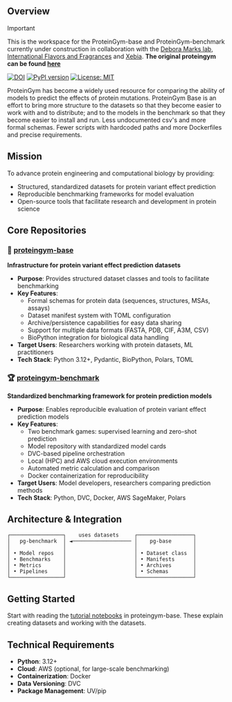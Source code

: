 ## Overview

> [!IMPORTANT]
> This is the workspace for the ProteinGym-base and ProteinGym-benchmark currently under construction in collaboration with the [Debora Marks lab](https://www.deboramarkslab.com/), [International Flavors and Fragrances](https://www.iff.com/) and [Xebia](www.xebia.com). 
> **The original proteingym can be found [here](https://github.com/OATML-Markslab/ProteinGym)**
> 
> [![DOI](https://zenodo.org/badge/DOI/10.5281/zenodo.15293562.svg)](https://doi.org/10.5281/zenodo.15293562)
> [![PyPI version](https://img.shields.io/pypi/v/proteingym.svg)](https://pypi.org/project/proteingym/)
> [![License: MIT](https://img.shields.io/badge/license-MIT-yellow.svg)](https://opensource.org/licenses/MIT)

ProteinGym has become a widely used resource for comparing the ability of models to predict the effects of protein mutations. ProteinGym Base is an effort to bring more structure to the datasets so that they become easier to work with and to distribute; and to the models in the benchmark so that they become easier to install and run. Less undocumented csv's and more formal schemas. Fewer scripts with hardcoded paths and more Dockerfiles and precise requirements.

## Mission

To advance protein engineering and computational biology by providing:
- Structured, standardized datasets for protein variant effect prediction
- Reproducible benchmarking frameworks for model evaluation
- Open-source tools that facilitate research and development in protein science

## Core Repositories

### 🧬 [proteingym-base](https://github.com/ProteinGym/proteingym-base) 
**Infrastructure for protein variant effect prediction datasets**

- **Purpose**: Provides structured dataset classes and tools to facilitate benchmarking
- **Key Features**:
  - Formal schemas for protein data (sequences, structures, MSAs, assays)
  - Dataset manifest system with TOML configuration
  - Archive/persistence capabilities for easy data sharing
  - Support for multiple data formats (FASTA, PDB, CIF, A3M, CSV)
  - BioPython integration for biological data handling
- **Target Users**: Researchers working with protein datasets, ML practitioners
- **Tech Stack**: Python 3.12+, Pydantic, BioPython, Polars, TOML

### 🏆 [proteingym-benchmark](https://github.com/ProteinGym/proteingym-benchmark)
**Standardized benchmarking framework for protein prediction models**

- **Purpose**: Enables reproducible evaluation of protein variant effect prediction models
- **Key Features**:
  - Two benchmark games: supervised learning and zero-shot prediction
  - Model repository with standardized model cards
  - DVC-based pipeline orchestration
  - Local (HPC) and AWS cloud execution environments
  - Automated metric calculation and comparison
  - Docker containerization for reproducibility
- **Target Users**: Model developers, researchers comparing prediction methods
- **Tech Stack**: Python, DVC, Docker, AWS SageMaker, Polars

## Architecture & Integration

```
┌─────────────────┐    uses datasets     ┌──────────────────┐
│   pg-benchmark  │ ◄─────────────────── │    pg-base       │
│                 │                      │                  │
│ • Model repos   │                      │ • Dataset class  │
│ • Benchmarks    │                      │ • Manifests      │
│ • Metrics       │                      │ • Archives       │
│ • Pipelines     │                      │ • Schemas        │
└─────────────────┘                      └──────────────────┘
```

## Getting Started

Start with reading the [tutorial notebooks](https://github.com/ProteinGym/proteingym-base/tree/main/notebooks) in proteingym-base. These explain creating datasets and working with the datasets.

## Technical Requirements

- **Python**: 3.12+
- **Cloud**: AWS (optional, for large-scale benchmarking)
- **Containerization**: Docker
- **Data Versioning**: DVC
- **Package Management**: UV/pip


